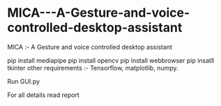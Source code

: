 # MICA---A-Gesture-and-voice-controlled-desktop-assistant
MICA :- A Gesture and voice controlled desktop assistant

pip install mediapipe
pip install opencv
pip install webbrowser
pip insatll tkinter
other requirements :- Tensorflow, matplotlib, numpy.

Run GUI.py

For all details read report
